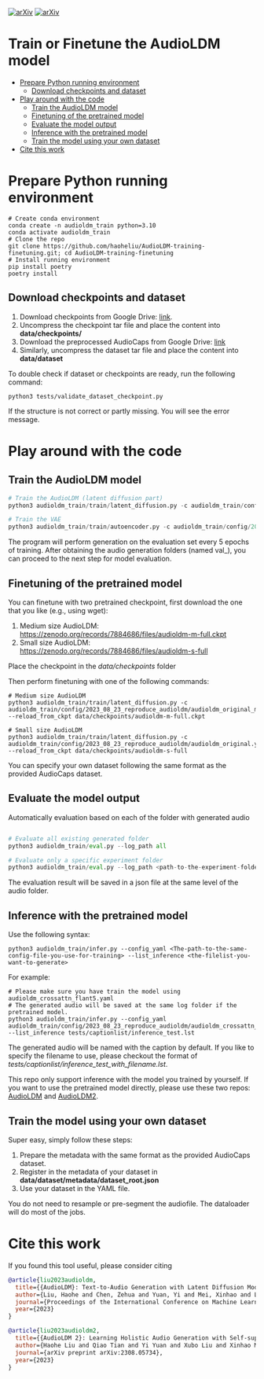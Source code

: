 [![arXiv](https://img.shields.io/badge/arXiv-2301.12503-brightgreen.svg?style=flat-square)](https://arxiv.org/abs/2301.12503) [![arXiv](https://img.shields.io/badge/arXiv-2308.05734-brightgreen.svg?style=flat-square)](https://arxiv.org/abs/2308.05734)

# Train or Finetune the AudioLDM model

- [Prepare Python running environment](#prepare-python-running-environment)
  * [Download checkpoints and dataset](#download-checkpoints-and-dataset)
- [Play around with the code](#play-around-with-the-code)
  * [Train the AudioLDM model](#train-the-audioldm-model)
  * [Finetuning of the pretrained model](#finetuning-of-the-pretrained-model)
  * [Evaluate the model output](#evaluate-the-model-output)
  * [Inference with the pretrained model](#inference-with-the-pretrained-model)
  * [Train the model using your own dataset](#train-the-model-using-your-own-dataset)
- [Cite this work](#cite-this-work)

# Prepare Python running environment

```shell 
# Create conda environment
conda create -n audioldm_train python=3.10
conda activate audioldm_train
# Clone the repo
git clone https://github.com/haoheliu/AudioLDM-training-finetuning.git; cd AudioLDM-training-finetuning
# Install running environment
pip install poetry
poetry install
```

## Download checkpoints and dataset
1. Download checkpoints from Google Drive: [link](https://drive.google.com/file/d/1pGw9T80YjU-Q-W4pd8c1hqJlauMIEdAm/view?usp=sharing).
2. Uncompress the checkpoint tar file and place the content into **data/checkpoints/**
3. Download the preprocessed AudioCaps from Google Drive: [link](https://drive.google.com/file/d/16J1CVu7EZPD_22FxitZ0TpOd__FwzOmx/view?usp=sharing)
4. Similarly, uncompress the dataset tar file and place the content into **data/dataset**

To double check if dataset or checkpoints are ready, run the following command:
```shell
python3 tests/validate_dataset_checkpoint.py
```
If the structure is not correct or partly missing. You will see the error message.

# Play around with the code

## Train the AudioLDM model
```python
# Train the AudioLDM (latent diffusion part)
python3 audioldm_train/train/latent_diffusion.py -c audioldm_train/config/2023_08_23_reproduce_audioldm/audioldm_original.yaml

# Train the VAE
python3 audioldm_train/train/autoencoder.py -c audioldm_train/config/2023_11_13_vae_autoencoder/16k_64.yaml
```

The program will perform generation on the evaluation set every 5 epochs of training. After obtaining the audio generation folders (named val_<training-steps>), you can proceed to the next step for model evaluation.

## Finetuning of the pretrained model

You can finetune with two pretrained checkpoint, first download the one that you like (e.g., using wget):
1. Medium size AudioLDM: https://zenodo.org/records/7884686/files/audioldm-m-full.ckpt
2. Small size AudioLDM: https://zenodo.org/records/7884686/files/audioldm-s-full

Place the checkpoint in the *data/checkpoints* folder

Then perform finetuning with one of the following commands:
```shell
# Medium size AudioLDM
python3 audioldm_train/train/latent_diffusion.py -c audioldm_train/config/2023_08_23_reproduce_audioldm/audioldm_original_medium.yaml --reload_from_ckpt data/checkpoints/audioldm-m-full.ckpt

# Small size AudioLDM
python3 audioldm_train/train/latent_diffusion.py -c audioldm_train/config/2023_08_23_reproduce_audioldm/audioldm_original.yaml --reload_from_ckpt data/checkpoints/audioldm-s-full
```
You can specify your own dataset following the same format as the provided AudioCaps dataset.

## Evaluate the model output
Automatically evaluation based on each of the folder with generated audio
```python

# Evaluate all existing generated folder
python3 audioldm_train/eval.py --log_path all

# Evaluate only a specific experiment folder
python3 audioldm_train/eval.py --log_path <path-to-the-experiment-folder>
```
The evaluation result will be saved in a json file at the same level of the audio folder.

## Inference with the pretrained model
Use the following syntax:

```shell
python3 audioldm_train/infer.py --config_yaml <The-path-to-the-same-config-file-you-use-for-training> --list_inference <the-filelist-you-want-to-generate>
```

For example:
```shell
# Please make sure you have train the model using audioldm_crossattn_flant5.yaml
# The generated audio will be saved at the same log folder if the pretrained model.
python3 audioldm_train/infer.py --config_yaml audioldm_train/config/2023_08_23_reproduce_audioldm/audioldm_crossattn_flant5.yaml --list_inference tests/captionlist/inference_test.lst
```
The generated audio will be named with the caption by default. If you like to specify the filename to use, please checkout the format of *tests/captionlist/inference_test_with_filename.lst*.

This repo only support inference with the model you trained by yourself. If you want to use the pretrained model directly, please use these two repos: [AudioLDM](https://github.com/haoheliu/AudioLDM) and [AudioLDM2](https://github.com/haoheliu/AudioLDM2).

## Train the model using your own dataset
Super easy, simply follow these steps:

1. Prepare the metadata with the same format as the provided AudioCaps dataset. 
2. Register in the metadata of your dataset in **data/dataset/metadata/dataset_root.json**
3. Use your dataset in the YAML file.

You do not need to resample or pre-segment the audiofile. The dataloader will do most of the jobs.

# Cite this work
If you found this tool useful, please consider citing

```bibtex
@article{liu2023audioldm,
  title={{AudioLDM}: Text-to-Audio Generation with Latent Diffusion Models},
  author={Liu, Haohe and Chen, Zehua and Yuan, Yi and Mei, Xinhao and Liu, Xubo and Mandic, Danilo and Wang, Wenwu and Plumbley, Mark D},
  journal={Proceedings of the International Conference on Machine Learning},
  year={2023}
}
```

```bibtex
@article{liu2023audioldm2,
  title={{AudioLDM 2}: Learning Holistic Audio Generation with Self-supervised Pretraining},
  author={Haohe Liu and Qiao Tian and Yi Yuan and Xubo Liu and Xinhao Mei and Qiuqiang Kong and Yuping Wang and Wenwu Wang and Yuxuan Wang and Mark D. Plumbley},
  journal={arXiv preprint arXiv:2308.05734},
  year={2023}
}
```

